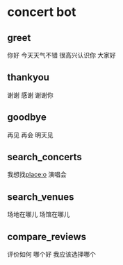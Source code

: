# concert bot
## greet
你好
今天天气不错
很高兴认识你
大家好

## thankyou
谢谢
感谢
谢谢你

## goodbye
再见
再会
明天见

## search_concerts
我想找[place:o](音乐会)
演唱会

## search_venues
场地在哪儿
场馆在哪儿

## compare_reviews
评价如何
哪个好
我应该选择哪个

